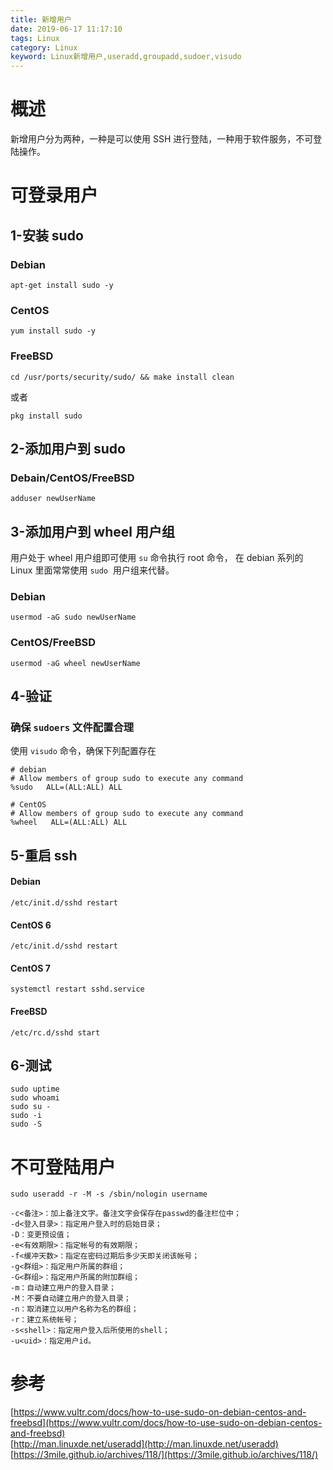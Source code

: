 ```yaml
---
title: 新增用户
date: 2019-06-17 11:17:10
tags: Linux
category: Linux
keyword: Linux新增用户,useradd,groupadd,sudoer,visudo
---
```


# 概述
新增用户分为两种，一种是可以使用 SSH 进行登陆，一种用于软件服务，不可登陆操作。


# 可登录用户

## 1-安装 sudo

### Debian
```shell
apt-get install sudo -y
```

### CentOS
```shell
yum install sudo -y
```

### FreeBSD
```shell
cd /usr/ports/security/sudo/ && make install clean
```
或者
```shell
pkg install sudo
```

## 2-添加用户到 sudo

### Debain/CentOS/FreeBSD
```shell
adduser newUserName
```

## 3-添加用户到 wheel 用户组
用户处于 wheel 用户组即可使用 `su` 命令执行 root 命令， 在 debian 系列的 Linux 里面常常使用 `sudo`  用户组来代替。

### Debian
```shell
usermod -aG sudo newUserName
```

### CentOS/FreeBSD
```shell
usermod -aG wheel newUserName
```

## 4-验证

### 确保 `sudoers` 文件配置合理
使用 `visudo` 命令，确保下列配置存在
```shell
# debian
# Allow members of group sudo to execute any command
%sudo   ALL=(ALL:ALL) ALL

# CentOS
# Allow members of group sudo to execute any command
%wheel   ALL=(ALL:ALL) ALL
```

## 5-重启 ssh

#### Debian
```shell
/etc/init.d/sshd restart
```

#### CentOS 6
```shell
/etc/init.d/sshd restart
```

#### CentOS 7
```shell
systemctl restart sshd.service
```

#### FreeBSD
```shell
/etc/rc.d/sshd start
```

## 6-测试
```shell
sudo uptime
sudo whoami
sudo su -
sudo -i
sudo -S
```

# 不可登陆用户
```shell
sudo useradd -r -M -s /sbin/nologin username

-c<备注>：加上备注文字。备注文字会保存在passwd的备注栏位中；
-d<登入目录>：指定用户登入时的启始目录；
-D：变更预设值；
-e<有效期限>：指定帐号的有效期限；
-f<缓冲天数>：指定在密码过期后多少天即关闭该帐号；
-g<群组>：指定用户所属的群组；
-G<群组>：指定用户所属的附加群组；
-m：自动建立用户的登入目录；
-M：不要自动建立用户的登入目录；
-n：取消建立以用户名称为名的群组；
-r：建立系统帐号；
-s<shell>：指定用户登入后所使用的shell；
-u<uid>：指定用户id。
```


# 参考
[https://www.vultr.com/docs/how-to-use-sudo-on-debian-centos-and-freebsd](https://www.vultr.com/docs/how-to-use-sudo-on-debian-centos-and-freebsd)<br />[http://man.linuxde.net/useradd](http://man.linuxde.net/useradd)<br />[https://3mile.github.io/archives/118/](https://3mile.github.io/archives/118/)
